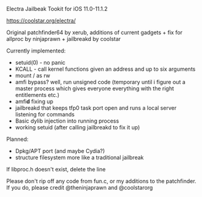 Electra Jailbeak Tookit for iOS 11.0-11.1.2

https://coolstar.org/electra/

Original patchfinder64 by xerub, additions of current gadgets + fix for allproc by ninjaprawn + jailbreakd by coolstar

Currently implemented:
- setuid(0) - no panic
- KCALL - call kernel functions given an address and up to six arguments
- mount / as rw
- amfi bypass? well, run unsigned code (temporary until i figure out a master process which gives everyone everything with the right entitlements etc.)
- amfi**d** fixing up
- jailbreakd that keeps tfp0 task port open and runs a local server listening for commands
- Basic dylib injection into running process
- working setuid (after calling jailbreakd to fix it up)

Planned:
- Dpkg/APT port (and maybe Cydia?)
- structure filesystem more like a traditional jailbreak

If libproc.h doesn't exist, delete the line

Please don't rip off any code from fun.c, or my additions to the patchfinder. If you do, please credit @theninjaprawn and @coolstarorg
